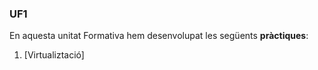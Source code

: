 ### UF1

En aquesta unitat Formativa hem desenvolupat les següents **pràctiques**:
1. [Virtualiztació]
